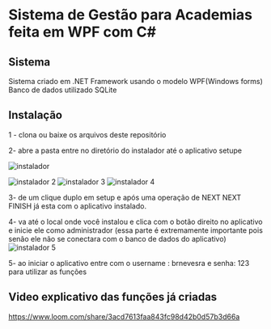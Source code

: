 # Sistema de Gestão para Academias feita em WPF com C#
 ## Sistema
 
 Sistema criado em .NET Framework usando o modelo WPF(Windows forms)
 Banco de dados utilizado SQLite
 
 ## Instalação
 
 1 - clona ou baixe os arquivos deste repositório
 
 2- abre a pasta entre no diretório do instalador até o aplicativo setupe
 
![instalador](https://user-images.githubusercontent.com/44072480/159274037-d97b9905-ba05-42f8-bfb9-3e298fe6ebb6.png)

![instalador 2](https://user-images.githubusercontent.com/44072480/159274092-4ab9c1ba-98e1-45fc-866d-388a62206467.png)
![instalador 3](https://user-images.githubusercontent.com/44072480/159274117-432f4800-7347-4181-9ee4-f1dc7ddd3fd3.png)
![instalador 4](https://user-images.githubusercontent.com/44072480/159274126-28167267-79d1-455a-b355-02fdd4898e66.png)

3- de um clique duplo em setup e após uma operação de NEXT NEXT FINISH já esta com o aplicativo instalado.

4- va até o local onde você instalou e clica com o botão direito no aplicativo e inicie ele como administrador (essa parte é extremamente importante pois senão ele não se conectara com o banco de dados do aplicativo)
![instalador 5](https://user-images.githubusercontent.com/44072480/159274473-6cfc50ba-a437-4457-bb14-5be4a31deb2d.png)

5- ao iniciar o aplicativo entre com o username : brnevesra e senha: 123 para utilizar as funções

## Video explicativo das funções já criadas

https://www.loom.com/share/3acd7613faa843fc98d42b0d57b3d66a

